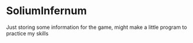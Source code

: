 # SoliumInfernum
Just storing some information for the game, might make a little program to practice my skills
